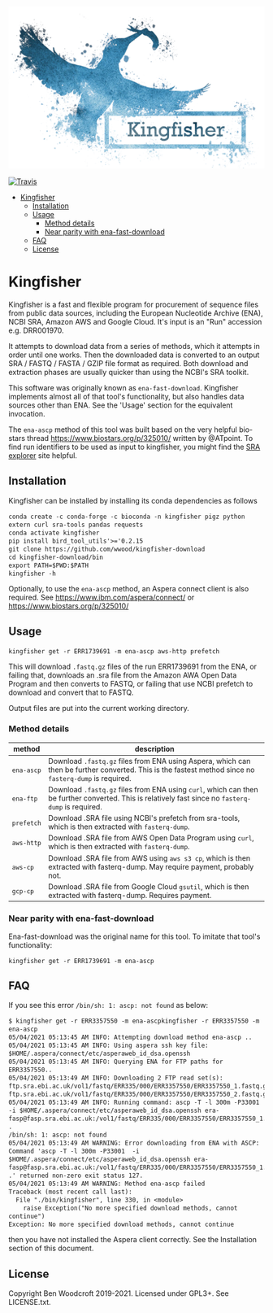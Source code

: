 <img src="images/kingfisher_logo.png" alt="Kingfisher logo" width="600"/>

[![Travis](https://api.travis-ci.org/wwood/kingfisher-download.svg?branch=main)](https://travis-ci.org/wwood/kingfisher-download)

- [Kingfisher](#kingfisher)
  - [Installation](#installation)
  - [Usage](#usage)
    - [Method details](#method-details)
    - [Near parity with ena-fast-download](#near-parity-with-ena-fast-download)
  - [FAQ](#faq)
  - [License](#license)

# Kingfisher

Kingfisher is a fast and flexible program for procurement of sequence files from public data sources, including the European Nucleotide Archive (ENA), NCBI SRA, Amazon AWS and Google Cloud. It's input is an "Run" accession e.g. DRR001970.

It attempts to download data from a series of methods, which it attempts in order until one works. Then the downloaded data is converted to an output SRA / FASTQ / FASTA / GZIP file format as required. Both download and extraction phases are usually quicker than using the NCBI's SRA toolkit.

This software was originally known as `ena-fast-download`. Kingfisher implements
almost all of that tool's functionality, but also handles data sources other
than ENA. See the 'Usage' section for the equivalent invocation.

The `ena-ascp` method of this tool was built based on the very helpful bio-stars
thread https://www.biostars.org/p/325010/ written by @ATpoint. To find run
identifiers to be used as input to kingfisher, you might find the [SRA
explorer](https://ewels.github.io/sra-explorer/) site helpful.

## Installation

Kingfisher can be installed by installing its conda dependencies as follows

```
conda create -c conda-forge -c bioconda -n kingfisher pigz python extern curl sra-tools pandas requests
conda activate kingfisher
pip install bird_tool_utils'>='0.2.15
git clone https://github.com/wwood/kingfisher-download
cd kingfisher-download/bin
export PATH=$PWD:$PATH
kingfisher -h
```

Optionally, to use the `ena-ascp` method, an Aspera connect client is also required.
See https://www.ibm.com/aspera/connect/ or https://www.biostars.org/p/325010/

## Usage

```
kingfisher get -r ERR1739691 -m ena-ascp aws-http prefetch
```
This will download `.fastq.gz` files of the run ERR1739691 from the ENA, or
failing that, downloads an .sra file from the Amazon AWA Open Data Program and
then converts to FASTQ, or failing that use NCBI prefetch to download and
convert that to FASTQ.

Output files are put into the current working directory.

### Method details

|__method__ |__description__ |
| --- | --- |
|`ena-ascp`|Download `.fastq.gz` files from ENA using Aspera, which can then be further converted. This is the fastest method since no `fasterq-dump` is required.|
|`ena-ftp`|Download `.fastq.gz` files from ENA using `curl`, which can then be further converted. This is relatively fast since no `fasterq-dump` is required.|
|`prefetch`|Download .SRA file using NCBI's prefetch from sra-tools, which is then extracted with `fasterq-dump`.|
|`aws-http`|Download .SRA file from AWS Open Data Program using `curl`, which is then extracted with `fasterq-dump`.|
|`aws-cp`|Download .SRA file from AWS using `aws s3 cp`, which is then extracted with fasterq-dump. May require payment, probably not.|
|`gcp-cp`|Download .SRA file from Google Cloud `gsutil`, which is then extracted with fasterq-dump. Requires payment.|

### Near parity with ena-fast-download

Ena-fast-download was the original name for this tool. To imitate that tool's
functionality:

```
kingfisher get -r ERR1739691 -m ena-ascp
```

## FAQ
If you see this error `/bin/sh: 1: ascp: not found` as below:
```
$ kingfisher get -r ERR3357550 -m ena-ascpkingfisher -r ERR3357550 -m ena-ascp
05/04/2021 05:13:45 AM INFO: Attempting download method ena-ascp ..
05/04/2021 05:13:45 AM INFO: Using aspera ssh key file: $HOME/.aspera/connect/etc/asperaweb_id_dsa.openssh
05/04/2021 05:13:45 AM INFO: Querying ENA for FTP paths for ERR3357550..
05/04/2021 05:13:49 AM INFO: Downloading 2 FTP read set(s): ftp.sra.ebi.ac.uk/vol1/fastq/ERR335/000/ERR3357550/ERR3357550_1.fastq.gz, ftp.sra.ebi.ac.uk/vol1/fastq/ERR335/000/ERR3357550/ERR3357550_2.fastq.gz
05/04/2021 05:13:49 AM INFO: Running command: ascp -T -l 300m -P33001  -i $HOME/.aspera/connect/etc/asperaweb_id_dsa.openssh era-fasp@fasp.sra.ebi.ac.uk:/vol1/fastq/ERR335/000/ERR3357550/ERR3357550_1.fastq.gz .
/bin/sh: 1: ascp: not found
05/04/2021 05:13:49 AM WARNING: Error downloading from ENA with ASCP: Command 'ascp -T -l 300m -P33001  -i $HOME/.aspera/connect/etc/asperaweb_id_dsa.openssh era-fasp@fasp.sra.ebi.ac.uk:/vol1/fastq/ERR335/000/ERR3357550/ERR3357550_1.fastq.gz .' returned non-zero exit status 127.
05/04/2021 05:13:49 AM WARNING: Method ena-ascp failed
Traceback (most recent call last):
  File "./bin/kingfisher", line 330, in <module>
    raise Exception("No more specified download methods, cannot continue")
Exception: No more specified download methods, cannot continue
```
then you have not installed the Aspera client correctly. See the Installation section of this document.


## License

Copyright Ben Woodcroft 2019-2021. Licensed under GPL3+. See LICENSE.txt.
